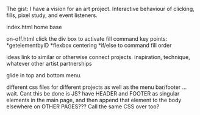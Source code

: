 The gist:
I have a vision for an art project. 
Interactive behaviour of clicking, fills, pixel study, and event listeners.


index.html
home base

on-off.html 
click the div box to activate fill command
key points:
*getelementbyID
*flexbox centering
*if/else to command fill order




ideas
link to similar or otherwise connect projects. inspiration, technique, whatever
other artist partnerships

glide in top and bottom menu. 

different css files for different projects
as well as the menu bar/footer
... wait. Cant this be done is JS?
have HEADER and FOOTER as singular elements in the main page, and then append that element to the body elsewhere on OTHER PAGES??? Call the same CSS over too?